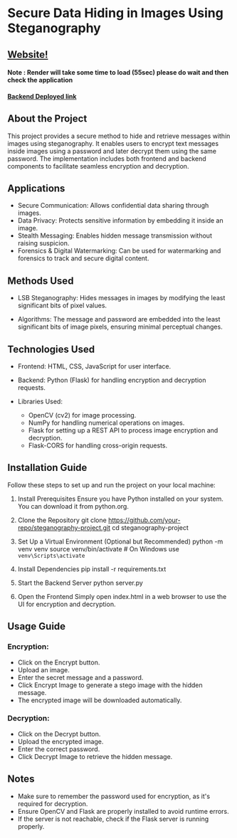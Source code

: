 # Secure Data Hiding in Images Using Steganography

## [Website!](https://kutty023.github.io/Secure-Data-Hiding-in-Image-Using-Steganography/frontend/index.html)

#### Note : Render will take some time to load (55sec) please do wait and then check the application
#### [Backend Deployed link](https://secure-data-hiding-in-image-using.onrender.com) 


## About the Project

This project provides a secure method to hide and retrieve messages within images using steganography. It enables users to encrypt text messages inside images using a password and later decrypt them using the same password. The implementation includes both frontend and backend components to facilitate seamless encryption and decryption.

## Applications

- Secure Communication: Allows confidential data sharing through images.
- Data Privacy: Protects sensitive information by embedding it inside an image.
- Stealth Messaging: Enables hidden message transmission without raising suspicion.
- Forensics & Digital Watermarking: Can be used for watermarking and forensics to track and secure digital content.

## Methods Used

- LSB Steganography: Hides messages in images by modifying the least significant bits of pixel values.

- Algorithms: The message and password are embedded into the least significant bits of image pixels, ensuring minimal perceptual changes.

## Technologies Used
- Frontend: HTML, CSS, JavaScript for user interface.
- Backend: Python (Flask) for handling encryption and decryption requests.

- Libraries Used:
    -   OpenCV (cv2) for image processing.
    -   NumPy for handling numerical operations on images.
    - Flask for setting up a REST API to process image encryption and decryption.
    - Flask-CORS for handling cross-origin requests.

## Installation Guide
Follow these steps to set up and run the project on your local machine:

1. Install Prerequisites
    Ensure you have Python installed on your system. You can download it from python.org.

2. Clone the Repository
    git clone https://github.com/your-repo/steganography-project.git
    cd steganography-project

3. Set Up a Virtual Environment (Optional but Recommended)
    python -m venv venv
    source venv/bin/activate  # On Windows use `venv\Scripts\activate`

4. Install Dependencies
    pip install -r requirements.txt

5. Start the Backend Server
    python server.py

6. Open the Frontend
    Simply open index.html in a web browser to use the UI for encryption and decryption.

## Usage Guide

### Encryption:
- Click on the Encrypt button.
- Upload an image.
- Enter the secret message and a password.
- Click Encrypt Image to generate a stego image with the hidden message.
- The encrypted image will be downloaded automatically.

### Decryption:
- Click on the Decrypt button.
- Upload the encrypted image.
- Enter the correct password.
- Click Decrypt Image to retrieve the hidden message.

## Notes
- Make sure to remember the password used for encryption, as it's required for decryption.
- Ensure OpenCV and Flask are properly installed to avoid runtime errors.
- If the server is not reachable, check if the Flask server is running properly.
